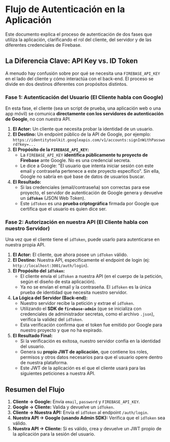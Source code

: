 # Flujo de Autenticación en la Aplicación

Este documento explica el proceso de autenticación de dos fases que utiliza la aplicación, clarificando el rol del cliente, del servidor y de las diferentes credenciales de Firebase.

## La Diferencia Clave: API Key vs. ID Token

A menudo hay confusión sobre por qué se necesita una `FIREBASE_API_KEY` en el lado del cliente y cómo interactúa con el back-end. El proceso se divide en dos destinos diferentes con propósitos distintos.

### Fase 1: Autenticación del Usuario (El Cliente habla con Google)

En esta fase, el cliente (sea un script de prueba, una aplicación web o una app móvil) se comunica **directamente con los servidores de autenticación de Google**, no con nuestra API.

1.  **El Actor:** Un cliente que necesita probar la identidad de un usuario.
2.  **El Destino:** Un endpoint público de la API de Google, por ejemplo:
    `https://identitytoolkit.googleapis.com/v1/accounts:signInWithPassword?key=...`
3.  **El Propósito de la `FIREBASE_API_KEY`:**
    -   La `FIREBASE_API_KEY` **identifica públicamente tu proyecto de Firebase** ante Google. No es una credencial secreta.
    -   Le dice a Google: "El usuario que intenta iniciar sesión con este email y contraseña pertenece a este proyecto específico". Sin ella, Google no sabría en qué base de datos de usuarios buscar.
4.  **El Resultado:**
    -   Si las credenciales (email/contraseña) son correctas para ese proyecto, el servidor de autenticación de Google genera y devuelve un **`idToken`** (JSON Web Token).
    -   Este `idToken` es una **prueba criptográfica** firmada por Google que certifica que el usuario es quien dice ser.

### Fase 2: Autorización en nuestra API (El Cliente habla con nuestro Servidor)

Una vez que el cliente tiene el `idToken`, puede usarlo para autenticarse en nuestra propia API.

1.  **El Actor:** El cliente, que ahora posee un `idToken` válido.
2.  **El Destino:** Nuestra API, específicamente el endpoint de login (ej: `http://localhost:3001/auth/login`).
3.  **El Propósito del `idToken`:**
    -   El cliente envía el `idToken` a nuestra API (en el cuerpo de la petición, según el diseño de esta aplicación).
    -   Ya no se envían el email y la contraseña. El `idToken` es la única prueba de identidad que necesita nuestro servidor.
4.  **La Lógica del Servidor (Back-end):**
    -   Nuestro servidor recibe la petición y extrae el `idToken`.
    -   Utilizando el **SDK de `firebase-admin`** (que se inicializa con credenciales de administrador secretas, como el archivo `.json`), verifica la validez del `idToken`.
    -   Esta verificación confirma que el token fue emitido por Google para nuestro proyecto y que no ha expirado.
5.  **El Resultado Final:**
    -   Si la verificación es exitosa, nuestro servidor confía en la identidad del usuario.
    -   Genera su **propio JWT de aplicación**, que contiene los roles, permisos y otros datos necesarios para que el usuario opere dentro de nuestra plataforma.
    -   Este JWT de la aplicación es el que el cliente usará para las siguientes peticiones a nuestra API.

## Resumen del Flujo

1.  **Cliente → Google:** Envía `email`, `password` y `FIREBASE_API_KEY`.
2.  **Google → Cliente:** Valida y devuelve un `idToken`.
3.  **Cliente → Nuestra API:** Envía el `idToken` al endpoint `/auth/login`.
4.  **Nuestra API → Google (usando Admin SDK):** Verifica que el `idToken` sea válido.
5.  **Nuestra API → Cliente:** Si es válido, crea y devuelve un JWT propio de la aplicación para la sesión del usuario.
